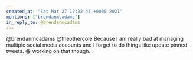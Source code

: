 ```yaml
---
created_at: "Sat Mar 27 12:22:43 +0000 2021"
mentions: ['brendanmcadams']
in_reply_to: @brendanmcadams
---
```


@brendanmcadams @theothercole Because I am really bad at managing multiple social media accounts and I forget to do things like update pinned tweets. 😀 working on that though.